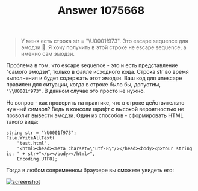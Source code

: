 ﻿---
title: "Answer 1075668"
se.owner.user_id: 240512
se.owner.display_name: "MSDN.WhiteKnight"
se.owner.link: "https://ru.stackoverflow.com/users/240512/msdn-whiteknight"
se.answer_id: 1075668
se.question_id: 1075622
se.post_type: answer
se.is_accepted: False
---
<blockquote>
  <p>У меня есть строка str = "\U0001f973". Это escape sequence для эмодзи 🥳. Я хочу получить в этой строке не escape sequence, а именно сам эмодзи.</p>
</blockquote>

<p>Проблема в том, что escape sequence - это и есть представление "самого эмодзи", только в файле исходного кода. Строка str во время выполнения и будет содержать этот эмодзи. Ваш код для unescape правилен для ситуации, когда в строке было бы, допустим, <code>"\\U0001f973"</code>. В данном случае это просто не нужно.</p>

<p>Но вопрос - как проверить на практике, что в строке действительно нужный символ? Ведь в консоли шрифт с высокой вероятностью не позволит вывести эмодзи. Один из способов - сформировать HTML такого вида:</p>

<pre><code>string str = "\U0001f973";
File.WriteAllText(
    "test.html",
    "&lt;html&gt;&lt;head&gt;&lt;meta charset=\"utf-8\"/&gt;&lt;/head&gt;&lt;body&gt;&lt;p&gt;Your string is: " + str+"&lt;/p&gt;&lt;/body&gt;&lt;/html&gt;",
    Encoding.UTF8);
</code></pre>

<p>Тогда в любом современном браузере вы сможете увидеть его:</p>

<p><a href="https://i.stack.imgur.com/EnkQB.png" rel="nofollow noreferrer"><img src="https://i.stack.imgur.com/EnkQB.png" alt="screenshot"></a></p>
